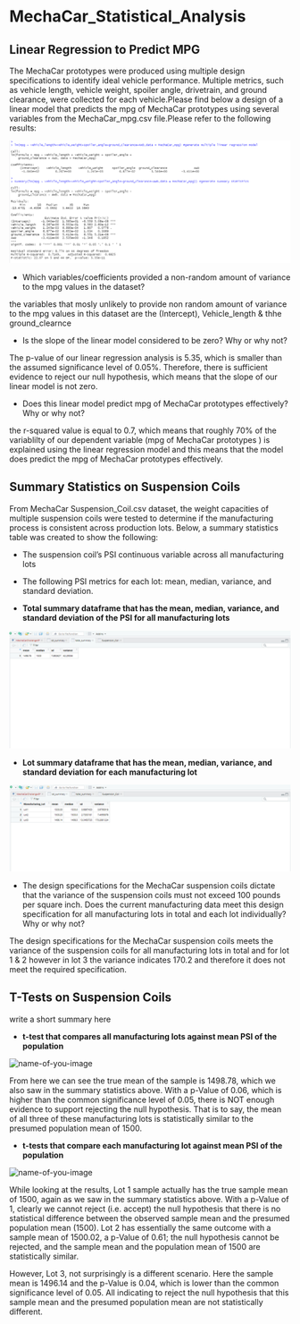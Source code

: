 # MechaCar_Statistical_Analysis

## Linear Regression to Predict MPG

The MechaCar prototypes were produced using multiple design specifications to identify ideal vehicle performance. Multiple metrics, such as vehicle length, vehicle weight, spoiler angle, drivetrain, and ground clearance, were collected for each vehicle.Please find below a design of a linear model that predicts the mpg of MechaCar prototypes using several variables from the MechaCar_mpg.csv file.Please refer to the following results:


![name-of-you-image](https://github.com/Asmaamkawi/MechaCar_Statistical_Analysis/blob/main/Deliverable%201.PNG)

* Which variables/coefficients provided a non-random amount of variance to the mpg values in the dataset?

the variables that mosly unlikely to provide non random amount of variance to the mpg values in this dataset are the (Intercept), Vehicle_length & thhe ground_clearnce

* Is the slope of the linear model considered to be zero? Why or why not?

The p-value of our linear regression analysis is 5.35, which is smaller than the assumed significance level of 0.05%. Therefore, there is sufficient evidence to reject our null hypothesis, which means that the slope of our linear model is not zero.

* Does this linear model predict mpg of MechaCar prototypes effectively? Why or why not?

the r-squared value is equal to 0.7, which means that roughly 70% of the variablilty of our dependent variable (mpg of MechaCar prototypes ) is explained using the linear regression model and this means that the model does predict the mpg of MechaCar prototypes effectively.


## Summary Statistics on Suspension Coils

From MechaCar Suspension_Coil.csv dataset, the weight capacities of multiple suspension coils were tested to determine if the manufacturing process is consistent across production lots. Below, a summary statistics table was created to show the following:

* The suspension coil’s PSI continuous variable across all manufacturing lots
* The following PSI metrics for each lot: mean, median, variance, and standard deviation.

* **Total summary dataframe that has the mean, median, variance, and standard deviation of the PSI for all manufacturing lots**

![name-of-you-image](https://github.com/Asmaamkawi/MechaCar_Statistical_Analysis/blob/main/Deliverable%202%20total_summary.PNG)


* **Lot summary dataframe that has the mean, median, variance, and standard deviation for each manufacturing lot**

![name-of-you-image](https://github.com/Asmaamkawi/MechaCar_Statistical_Analysis/blob/main/Deliverable%202%20lot_summary.PNG)

* The design specifications for the MechaCar suspension coils dictate that the variance of the suspension coils must not exceed 100 pounds per square inch. Does the current manufacturing data meet this design specification for all manufacturing lots in total and each lot individually? Why or why not?

The design specifications for the MechaCar suspension coils meets the variance of the suspension coils for all manufacturing lots in total and for lot 1 & 2 however in lot 3 the variance indicates 170.2 and therefore it does not meet the required specification.


## T-Tests on Suspension Coils
write a short summary here

* **t-test that compares all manufacturing lots against mean PSI of the population**

![name-of-you-image](__)


From here we can see the true mean of the sample is 1498.78, which we also saw in the summary statistics above. With a p-Value of 0.06, which is higher than the common significance level of 0.05, there is NOT enough evidence to support rejecting the null hypothesis. That is to say, the mean of all three of these manufacturing lots is statistically similar to the presumed population mean of 1500.


* **t-tests that compare each manufacturing lot against mean PSI of the population**

![name-of-you-image](__)


While looking at the results, Lot 1 sample actually has the true sample mean of 1500, again as we saw in the summary statistics above. With a p-Value of 1, clearly we cannot reject (i.e. accept) the null hypothesis that there is no statistical difference between the observed sample mean and the presumed population mean (1500).
Lot 2 has essentially the same outcome with a sample mean of 1500.02, a p-Value of 0.61; the null hypothesis cannot be rejected, and the sample mean and the population mean of 1500 are statistically similar.

However, Lot 3, not surprisingly is a different scenario. Here the sample mean is 1496.14 and the p-Value is 0.04, which is lower than the common significance level of 0.05. All indicating to reject the null hypothesis that this sample mean and the presumed population mean are not statistically different.


